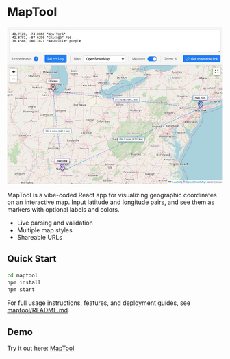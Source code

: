 # MapTool

![MapTool preview](pictures/app-preview.jpg)

MapTool is a vibe-coded React app for visualizing geographic coordinates on an interactive map. Input latitude and longitude pairs, and see them as markers with optional labels and colors.

- Live parsing and validation
- Multiple map styles
- Shareable URLs

## Quick Start
```bash
cd maptool
npm install
npm start
```

For full usage instructions, features, and deployment guides, see [maptool/README.md](maptool/README.md).

## Demo

Try it out here: [MapTool](https://indek.eu/maptool)
